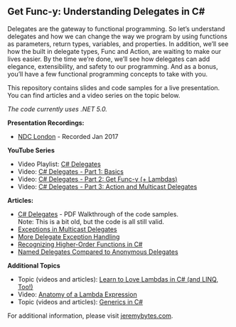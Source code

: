 Get Func-y: Understanding Delegates in C#
-------------------
Delegates are the gateway to functional programming. So let’s understand delegates and how we can change the way we program by using functions as parameters, return types, variables, and properties. In addition, we’ll see how the built in delegate types, Func and Action, are waiting to make our lives easier. By the time we’re done, we’ll see how delegates can add elegance, extensibility, and safety to our programming. And as a bonus, you’ll have a few functional programming concepts to take with you.  

This repository contains slides and code samples for a live presentation. You can find articles and a video series on the topic below.  

*The code currently uses .NET 5.0.*  

**Presentation Recordings:**  
* [NDC London](https://www.youtube.com/watch?v=cQ5qF9PmyCQ) - Recorded Jan 2017  

**YouTube Series**  
* Video Playlist: [C# Delegates](https://www.youtube.com/watch?v=cQ5qF9PmyCQ)  
* Video: [C# Delegates - Part 1: Basics](http://www.youtube.com/watch?v=v6Zb0nD7PHA)  
* Video: [C# Delegates - Part 2: Get Func-y (+ Lambdas)](http://www.youtube.com/watch?v=0nd-tcQcslc)  
* Video: [C# Delegates - Part 3: Action and Multicast Delegates](http://www.youtube.com/watch?v=0qnwc5XqVs0)  

**Articles:**  
* [C# Delegates](http://www.jeremybytes.com/Downloads/GetFuncyWithDelegates.pdf) - PDF Walkthrough of the code samples.  
Note: This is a bit old, but the code is all still valid.
* [Exceptions in Multicast Delegates](http://jeremybytes.blogspot.com/2011/11/exceptions-in-multi-cast-delegates.html)  
* [More Delegate Exception Handling](http://jeremybytes.blogspot.com/2013/03/more-delegate-exception-handling.html)  
* [Recognizing Higher-Order Functions in C#](http://jeremybytes.blogspot.com/2014/06/recognizing-higher-order-function-in-c.html)  
* [Named Delegates Compared to Anonymous Delegates](http://jeremybytes.blogspot.com/2015/03/named-delegates-compared-to-anonymous.html)  

**Additional Topics**  
* Topic (videos and articles): [Learn to Love Lambdas in C# (and LINQ, Too!)](http://www.jeremybytes.com/Demos.aspx#LLL)  
* Video: [Anatomy of a Lambda Expression](http://www.youtube.com/watch?v=WJItr-ecdCE)  
* Topic (videos and articles): [Generics in C#](http://www.jeremybytes.com/Demos.aspx#GEN)  

For additional information, please visit [jeremybytes.com](http://www.jeremybytes.com).